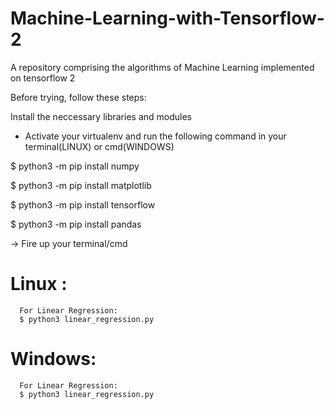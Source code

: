 # Machine-Learning-with-Tensorflow-2
A repository comprising the algorithms of Machine Learning 
implemented on tensorflow 2

Before trying, follow these steps:

  Install the neccessary libraries and modules
   - Activate your virtualenv and run the following command in your terminal(LINUX) or cmd(WINDOWS)
 
   $ python3 -m pip install numpy
   
   $ python3 -m pip install matplotlib
   
   $ python3 -m pip install tensorflow
   
   $ python3 -m pip install pandas
  
  -> Fire up your terminal/cmd
   
   # Linux :
      
      For Linear Regression:
      $ python3 linear_regression.py
  
  
  # Windows:
      For Linear Regression:
      $ python3 linear_regression.py
